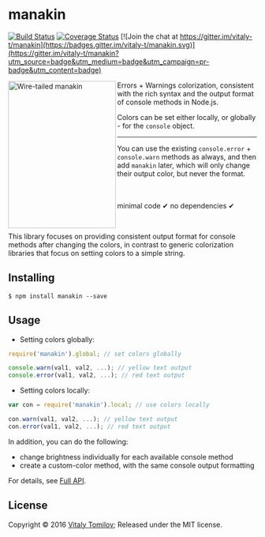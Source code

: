 manakin
=======

[![Build Status](https://travis-ci.org/vitaly-t/manakin.svg?branch=master)](https://travis-ci.org/vitaly-t/manakin)
[![Coverage Status](https://coveralls.io/repos/vitaly-t/manakin/badge.svg?branch=master)](https://coveralls.io/r/vitaly-t/manakin?branch=master)
[![Join the chat at https://gitter.im/vitaly-t/manakin](https://badges.gitter.im/vitaly-t/manakin.svg)](https://gitter.im/vitaly-t/manakin?utm_source=badge&utm_medium=badge&utm_campaign=pr-badge&utm_content=badge)

<img align="left" width="218" height="298" src="https://s31.postimg.org/y3s1ucqor/manakin.jpg" alt="Wire-tailed manakin">

Errors + Warnings colorization, consistent with the rich syntax and the output format of console methods in Node.js.

Colors can be set either locally, or globally - for the `console` object.

---

You can use the existing `console.error` + `console.warn` methods as always, and then add `manakin` later, which will only change their output color, but never the format.

<br/><br/>
minimal code &#10004; no dependencies &#10004;

<br/>

This library focuses on providing consistent output format for console methods after changing the colors, in contrast to generic colorization
libraries that focus on setting colors to a simple string.

## Installing

```
$ npm install manakin --save
```

## Usage

* Setting colors globally:

```js
require('manakin').global; // set colors globally

console.warn(val1, val2, ...); // yellow text output
console.error(val1, val2, ...); // red text output
```

* Setting colors locally:

```js
var con = require('manakin').local; // use colors locally

con.warn(val1, val2, ...); // yellow text output
con.error(val1, val2, ...); // red text output
```

In addition, you can do the following:

- change brightness individually for each available console method
- create a custom-color method, with the same console output formatting   
 
For details, see [Full API].

## License

Copyright © 2016 [Vitaly Tomilov](https://github.com/vitaly-t);
Released under the MIT license.

[Full API]:API.md
[global]:#global  
[local]:#local
[shared]:#shared
